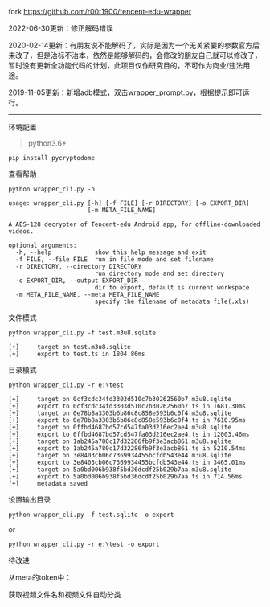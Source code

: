 fork https://github.com/r00t1900/tencent-edu-wrapper

2022-06-30更新：修正解码错误

2020-02-14更新：有朋友说不能解码了，实际是因为一个无关紧要的参数官方后来改了，但是治标不治本，依然是能够解码的，会修改的朋友自己就可以修改了，暂时没有更新全功能代码的计划，此项目仅作研究目的，不可作为商业/违法用途。

2019-11-05更新：新增adb模式，双击wrapper_prompt.py，根据提示即可运行。

***
环境配置
>python3.6+

`pip install pycryptodome`

查看帮助

`python wrapper_cli.py -h`

```
usage: wrapper_cli.py [-h] [-f FILE] [-r DIRECTORY] [-o EXPORT_DIR]
                      [-m META_FILE_NAME]

A AES-128 decrypter of Tencent-edu Android app, for offline-downloaded videos.

optional arguments:
  -h, --help            show this help message and exit
  -f FILE, --file FILE  run in file mode and set filename
  -r DIRECTORY, --directory DIRECTORY
                        run directory mode and set directory
  -o EXPORT_DIR, --output EXPORT_DIR
                        dir to export, default is current workspace
  -m META_FILE_NAME, --meta META_FILE_NAME
                        specify the filename of metadata file(.xls)

```
文件模式

`python wrapper_cli.py -f test.m3u8.sqlite`
```
[+]     target on test.m3u8.sqlite
[+]     export to test.ts in 1804.86ms
```
目录模式

`python wrapper_cli.py -r e:\test`
```
[+]     target on 0cf3cdc34fd3303d510c7b30262560b7.m3u8.sqlite
[+]     export to 0cf3cdc34fd3303d510c7b30262560b7.ts in 1681.30ms
[+]     target on 0e78b8a3303b6b86c8c858e593b6c0f4.m3u8.sqlite
[+]     export to 0e78b8a3303b6b86c8c858e593b6c0f4.ts in 7610.95ms
[+]     target on 0ffbd4687bd57cd547fa03d216ec2ae4.m3u8.sqlite
[+]     export to 0ffbd4687bd57cd547fa03d216ec2ae4.ts in 12003.46ms
[+]     target on 1ab245a780c17d32286fb9f3e3acb861.m3u8.sqlite
[+]     export to 1ab245a780c17d32286fb9f3e3acb861.ts in 5210.54ms
[+]     target on 3e8403cb06c7369934455bcfdb543e44.m3u8.sqlite
[+]     export to 3e8403cb06c7369934455bcfdb543e44.ts in 3465.01ms
[+]     target on 5a0bd006b938f5bd36dcdf25b029b7aa.m3u8.sqlite
[+]     export to 5a0bd006b938f5bd36dcdf25b029b7aa.ts in 714.56ms
[+]     metadata saved
```
设置输出目录

`python wrapper_cli.py -f test.sqlite -o export`

or

`python wrapper_cli.py -r e:\test -o export`

待改进

从meta的token中：

获取视频文件名和视频文件自动分类

